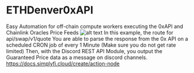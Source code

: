 # ETHDenver0xAPI
Easy Automation for off-chain compute workers executing the 0xAPI and Chainlink Oracles Price Feeds
![alt text](https://raw.githubusercontent.com/fruitbox12/ETHDenver0xAPI/main/0xAPI.png)
In this example, the route for api/swap/v1/quote
You are able to parse the response from the 0x API on a scheduled CRON job of every 1 Minute (Make sure you do not get rate limited)
Then, with the Discord REST API Module, you output the Guaranteed Price data as a message on discord channels.
https://docs.simplyfi.cloud/create/action-node
